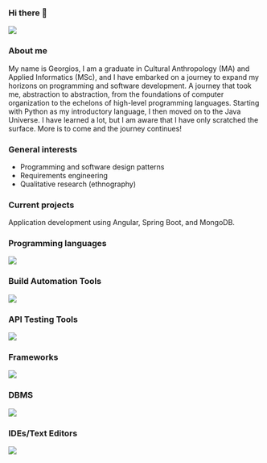 ### Hi there 👋


<p>
  <a href="https://image.lexica.art/full_webp/3ccff4a8-fb6e-47e6-80a3-1e58211d7ec0">
    <img src="https://image.lexica.art/full_webp/3ccff4a8-fb6e-47e6-80a3-1e58211d7ec0" />
  </a>
</p>

### About me

My name is Georgios, I am a graduate in Cultural Anthropology (MA) and Applied Informatics (MSc), and I have embarked on a journey to expand my horizons on programming and software development. A journey that took me, abstraction to abstraction, from the foundations of computer organization to the echelons of high-level programming languages. Starting with Python as my introductory language, I then moved on to the Java Universe. I have learned a lot, but I am aware that I have only scratched the surface. More is to come and the journey continues!

### General interests

* Programming and software design patterns
* Requirements engineering
* Qualitative research (ethnography)

### Current projects

Application development using Angular, Spring Boot, and MongoDB.

### Programming languages

<p>
  <a href="https://skillicons.dev">
    <img src="https://skillicons.dev/icons?i=java,javascript,python&theme=light" />
  </a>
</p>

### Build Automation Tools

<p>
  <a href="https://skillicons.dev">
    <img src="https://skillicons.dev/icons?i=gradle,maven&theme=light" />
  </a>
</p>

### API Testing Tools

<p>
  <a href="https://skillicons.dev">
    <img src="https://skillicons.dev/icons?i=postman" />
  </a>
</p>


### Frameworks

<p>
  <a href="https://skillicons.dev">
    <img src="https://skillicons.dev/icons?i=spring,bootstrap,angular&theme=light" />
  </a>
</p>

### DBMS

<p>
  <a href="https://skillicons.dev">
    <img src="https://skillicons.dev/icons?i=mysql,mongo&theme=light" />
  </a>
</p>

### IDEs/Text Editors

<p>
  <a href="https://skillicons.dev">
    <img src="https://skillicons.dev/icons?i=idea,eclipse,vscode&theme=light" />
  </a>
</p>
